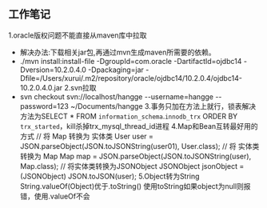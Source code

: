 ## 工作笔记
1.oracle版权问题不能直接从maven库中拉取
  * 解决办法:下载相关jar包,再通过mvn生成maven所需要的依赖。
  * ./mvn install:install-file -DgroupId=com.oracle -DartifactId=ojdbc14 -Dversion=10.2.0.4.0 -Dpackaging=jar -Dfile=/Users/xurui/.m2/repository/oracle/ojdbc14/10.2.0.4/ojdbc14-10.2.0.4.0.jar
2.svn拉取
  * svn checkout svn://localhost/hangge --username=hangge --password=123 ~/Documents/hangge
3.事务只加在方法上就行，锁表解决方法为SELECT * FROM `information_schema`.`innodb_trx` ORDER BY `trx_started`，kill杀掉trx_mysql_thread_id进程
4.Map和Bean互转最好用的方式
// 将 Map 转换为 实体类
User user = JSON.parseObject(JSON.toJSONString(user01), User.class);
// 将 实体类 转换为 Map
Map map = JSON.parseObject(JSON.toJSONString(user), Map.class);
// 将实体类转换为JSONObject
JSONObject jsonObject =  (JSONObject) JSON.toJSON(user);
5.Object转为String
String.valueOf(Object)优于.toString()
使用toString如果object为null则报错，使用.valueOf不会

